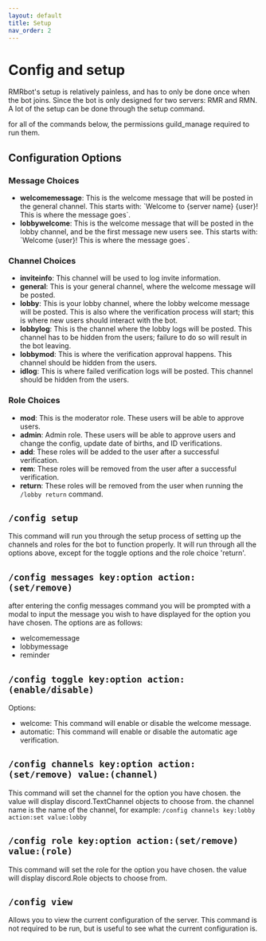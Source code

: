 ```yaml
---
layout: default
title: Setup
nav_order: 2
---
```


<h1>Config and setup</h1>

RMRbot's setup is relatively painless, and has to only be done once when the bot joins. Since the bot is only
designed for two servers: RMR and RMN. A lot of the setup can be done through the setup command.

for all of the commands below, the permissions guild_manage required to run them.

## Configuration Options

### Message Choices

- **welcomemessage**: This is the welcome message that will be posted in the general channel. This starts with: \`Welcome to {server name} {user}! This is where the message goes\`.
- **lobbywelcome**: This is the welcome message that will be posted in the lobby channel, and be the first message new users see. This starts with: \`Welcome {user}! This is where the message goes\`.

### Channel Choices

- **inviteinfo**: This channel will be used to log invite information.
- **general**: This is your general channel, where the welcome message will be posted.
- **lobby**: This is your lobby channel, where the lobby welcome message will be posted. This is also where the verification process will start; this is where new users should interact with the bot.
- **lobbylog**: This is the channel where the lobby logs will be posted. This channel has to be hidden from the users; failure to do so will result in the bot leaving.
- **lobbymod**: This is where the verification approval happens. This channel should be hidden from the users.
- **idlog**: This is where failed verification logs will be posted. This channel should be hidden from the users.

### Role Choices

- **mod**: This is the moderator role. These users will be able to approve users.
- **admin**: Admin role. These users will be able to approve users and change the config, update date of births, and ID verifications.
- **add**: These roles will be added to the user after a successful verification.
- **rem**: These roles will be removed from the user after a successful verification.
- **return**: These roles will be removed from the user when running the `/lobby return` command.


## `/config setup`

This command will run you through the setup process of setting up the channels and roles for the bot to function properly. It will run through all the options above, except for the toggle options and the role choice 'return'.


## `/config messages key:option action:(set/remove) `

after entering the config messages command you will be prompted with a modal to input the message you wish to have
displayed for the option you have chosen. The options are as follows:

* welcomemessage
* lobbymessage
* reminder


## `/config toggle key:option action:(enable/disable)`

Options:

* welcome: This command will enable or disable the welcome message.
* automatic: This command will enable or disable the automatic age verification.

## `/config channels key:option action:(set/remove) value:(channel)`

This command will set the channel for the option you have chosen. the value will display discord.TextChannel objects to
choose from. the channel name is the name of the channel, for
example: `/config channels key:lobby action:set value:lobby`

## `/config role key:option action:(set/remove) value:(role)`

This command will set the role for the option you have chosen. the value will display discord.Role objects to choose
from.

## `/config view`

Allows you to view the current configuration of the server. This command is not required to be run, but is useful to see
what the current configuration is.



